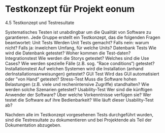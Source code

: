 # Testkonzept für Projekt eonum

4.5  Testkonzept und Testresultate

Systematisches Testen ist unabdingbar um die Qualität von Software zu garantieren. Jede Gruppe erstellt ein Testkonzept, 
das die folgenden Fragen beantwortet:
Unit Tests
Werden Unit Tests gemacht? Falls nein: warum nicht? Falls ja: inwelchem Umfang, für welche Units?
Datenbank Tests
Wie wird die Datenbank getestet? Woher kommen die Test-daten?
Integrationstest
Wie werden die Storys getestet? Welches sind die Use Cases? Wie werden spezielle Fälle (z.B. sog. ”Race conditions“) 
getestet?
Installationstest
Auf welchen Systemen wird die Installation (anhand derInstallationsanweisungen) getestet?
GUI Test
Wird das GUI automatisiert oder ”von Hand“ getestet? 
Stress-Test
Muss die Software hohen Belastungen (z.B. viele und rechenintensive Zugriffe) standhalten? Wie werden solche Szenarien
getestet?
Usability-Test
Wer sind die künftigen Anwender der Software? Über welche Vorkenntnisse verfügen sie? Wer testet die Software auf ihre 
Bedienbarkeit? Wie läuft dieser Usability-Test ab? 

Nachdem alle im Testkonzept vorgesehenen Tests durchgeführt wurden, sind die Testresultate zu dokumentieren
und bei Projektende als Teil der Dokumentation abzugeben.